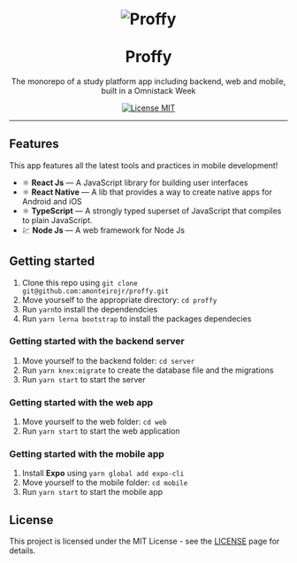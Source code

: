 <h1 align="center">
<br>
  <img src='https://svgshare.com/i/Nam.svg' alt='Proffy' />
<br>
<br>
Proffy
</h1>

<p align="center">The monorepo of a study platform app including backend, web and mobile, built in a Omnistack Week</p>

<p align="center">
  <a href="https://opensource.org/licenses/MIT">
    <img src="https://img.shields.io/badge/License-MIT-blue.svg" alt="License MIT">
  </a>
</p>

<!-- <div>
  <img src="https://i.ibb.co/GJfb2X4/web.gif" alt="demo-web" height="425">
  <img src="https://i.ibb.co/zHbFDyd/mobile.gif" alt="demo-mobile" height="425">
</div> -->

<hr />

## Features

This app features all the latest tools and practices in mobile development!

- ⚛️ **React Js** — A JavaScript library for building user interfaces
- ⚛️ **React Native** — A lib that provides a way to create native apps for Android and iOS
- ⚛️ **TypeScript** — A strongly typed superset of JavaScript that compiles to plain JavaScript. 
- 💹 **Node Js** — A web framework for Node Js

## Getting started

1. Clone this repo using `git clone git@github.com:amonteirojr/proffy.git`
2. Move yourself to the appropriate directory: `cd proffy`<br />
3. Run `yarn`to install the dependendcies<br />
4. Run `yarn lerna bootstrap` to install the packages dependecies

### Getting started with the backend server

1. Move yourself to the backend folder: `cd server`
2. Run `yarn knex:migrate` to create the database file and the migrations
3. Run `yarn start` to start the server

### Getting started with the web app

1. Move yourself to the web folder: `cd web`
2. Run `yarn start` to start the web application

### Getting started with the mobile app

1. Install **Expo** using `yarn global add expo-cli`
2. Move yourself to the mobile folder: `cd mobile`
3. Run `yarn start` to start the mobile app


## License

This project is licensed under the MIT License - see the [LICENSE](https://opensource.org/licenses/MIT) page for details.
